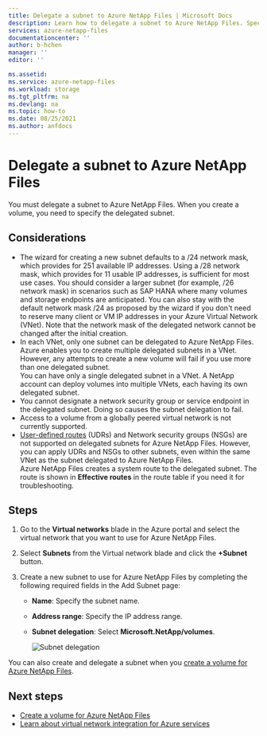 ```yaml
---
title: Delegate a subnet to Azure NetApp Files | Microsoft Docs
description: Learn how to delegate a subnet to Azure NetApp Files. Specify the delegated subnet when you create a volume.
services: azure-netapp-files
documentationcenter: ''
author: b-hchen
manager: ''
editor: ''

ms.assetid:
ms.service: azure-netapp-files
ms.workload: storage
ms.tgt_pltfrm: na
ms.devlang: na
ms.topic: how-to
ms.date: 08/25/2021
ms.author: anfdocs
---
```

# Delegate a subnet to Azure NetApp Files 

You must delegate a subnet to Azure NetApp Files.   When you create a volume, you need to specify the delegated subnet.

## Considerations

* The wizard for creating a new subnet defaults to a /24 network mask, which provides for 251 available IP addresses. Using a /28 network mask, which provides for 11 usable IP addresses, is sufficient for most use cases. You should consider a larger subnet (for example, /26 network mask) in scenarios such as SAP HANA where many volumes and storage endpoints are anticipated. You can also stay with the default network mask /24 as proposed by the wizard if you don't need to reserve many client or VM IP addresses in your Azure Virtual Network (VNet). Note that the network mask of the delegated network cannot be changed after the initial creation. 
* In each VNet, only one subnet can be delegated to Azure NetApp Files.   
   Azure enables you to create multiple delegated subnets in a VNet.  However, any attempts to create a new volume will fail if you use more than one delegated subnet.  
   You can have only a single delegated subnet in a VNet. A NetApp account can deploy volumes into multiple VNets, each having its own delegated subnet.  
* You cannot designate a network security group or service endpoint in the delegated subnet. Doing so causes the subnet delegation to fail.
* Access to a volume from a globally peered virtual network is not currently supported.
* [User-defined routes](../virtual-network/virtual-networks-udr-overview.md#custom-routes) (UDRs) and Network security groups (NSGs) are not supported on delegated subnets for Azure NetApp Files. However, you can apply UDRs and NSGs to other subnets, even within the same VNet as the subnet delegated to Azure NetApp Files.  
   Azure NetApp Files creates a system route to the delegated subnet. The route is shown in **Effective routes** in the route table if you need it for troubleshooting.

## Steps

1.	Go to the **Virtual networks** blade in the Azure portal and select the virtual network that you want to use for Azure NetApp Files.    

1. Select **Subnets** from the Virtual network blade and click the **+Subnet** button. 

1. Create a new subnet to use for Azure NetApp Files by completing the following required fields in the Add Subnet page:
    * **Name**: Specify the subnet name.
    * **Address range**: Specify the IP address range.
    * **Subnet delegation**: Select **Microsoft.NetApp/volumes**. 

      ![Subnet delegation](../media/azure-netapp-files/azure-netapp-files-subnet-delegation.png)
    
You can also create and delegate a subnet when you [create a volume for Azure NetApp Files](azure-netapp-files-create-volumes.md). 

## Next steps

* [Create a volume for Azure NetApp Files](azure-netapp-files-create-volumes.md)
* [Learn about virtual network integration for Azure services](../virtual-network/virtual-network-for-azure-services.md)
